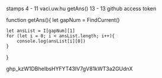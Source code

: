 stamps
4 - 11 vaci.uw.hu getAns()
13 - 13 github access token

function getAns(){
    let gapNum = FindCurrent()

    let ansList = I[gapNum][1]
    for (let i = 0; i < ansList.length; i++){
        console.log(ansList[i][0])
    }
}

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
